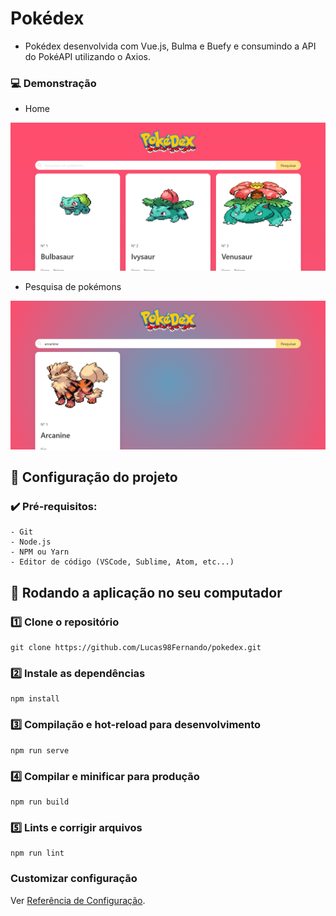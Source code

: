# Pokédex

- Pokédex desenvolvida com Vue.js, Bulma e Buefy e consumindo a API do PokéAPI utilizando o Axios.

### :computer: Demonstração

- Home

<img src="public/home.png" />

- Pesquisa de pokémons

<img src="public/filter.png" />

## :hammer: Configuração do projeto

### :heavy_check_mark: Pré-requisitos:
    - Git
    - Node.js
    - NPM ou Yarn
    - Editor de código (VSCode, Sublime, Atom, etc...)

## :rocket: Rodando a aplicação no seu computador

### :one: Clone o repositório

```
git clone https://github.com/Lucas98Fernando/pokedex.git
```
### :two: Instale as dependências

```
npm install
```

### :three: Compilação e hot-reload para desenvolvimento
```
npm run serve
```

### :four: Compilar e minificar para produção
```
npm run build
```

### :five: Lints e corrigir arquivos
```
npm run lint
```

### Customizar configuração
Ver [Referência de Configuração](https://cli.vuejs.org/config/).